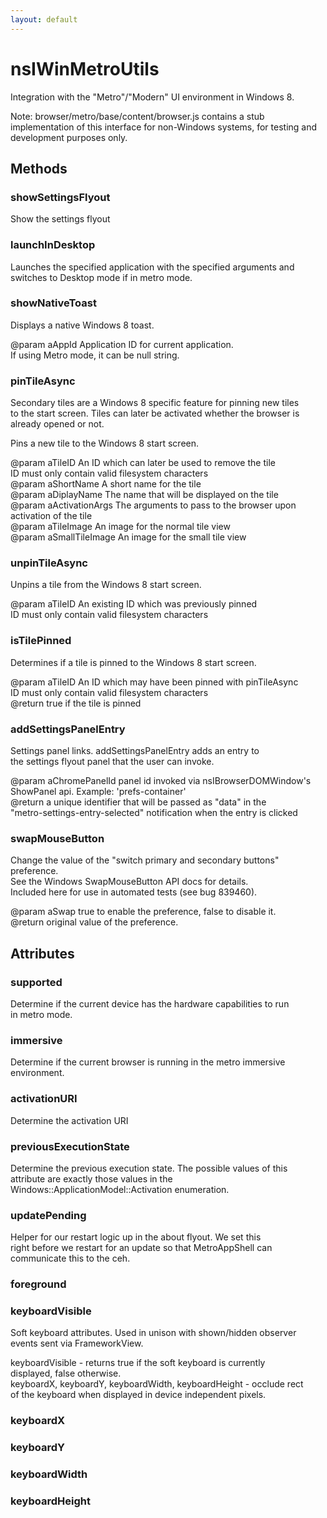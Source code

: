 ```yaml
---
layout: default
---
```


# nsIWinMetroUtils #
  
Integration with the "Metro"/"Modern" UI environment in Windows 8.  
  
Note: browser/metro/base/content/browser.js contains a stub  
implementation of this interface for non-Windows systems, for testing and  
development purposes only.  
  

## Methods ##

### showSettingsFlyout ###
  
Show the settings flyout  
  

### launchInDesktop ###
  
Launches the specified application with the specified arguments and  
switches to Desktop mode if in metro mode.  
  

### showNativeToast ###
  
Displays a native Windows 8 toast.  
  
@param aAppId  Application ID for current application.  
               If using Metro mode, it can be null string.  
  

### pinTileAsync ###
  
Secondary tiles are a Windows 8 specific feature for pinning new tiles  
to the start screen.   Tiles can later be activated whether the browser is  
already opened or not.   
  
  
Pins a new tile to the Windows 8 start screen.  
  
@param aTileID         An ID which can later be used to remove the tile  
                       ID must only contain valid filesystem characters  
@param aShortName      A short name for the tile  
@param aDiplayName     The name that will be displayed on the tile  
@param aActivationArgs The arguments to pass to the browser upon   
                       activation of the tile  
@param aTileImage An image for the normal tile view  
@param aSmallTileImage An image for the small tile view  
  

### unpinTileAsync ###
  
Unpins a tile from the Windows 8 start screen.  
  
@param aTileID An existing ID which was previously pinned  
               ID must only contain valid filesystem characters  
  

### isTilePinned ###
  
Determines if a tile is pinned to the Windows 8 start screen.  
  
@param aTileID An ID which may have been pinned with pinTileAsync  
               ID must only contain valid filesystem characters  
@return true if the tile is pinned  
  

### addSettingsPanelEntry ###
  
Settings panel links. addSettingsPanelEntry adds an entry to  
the settings flyout panel that the user can invoke.  
  
@param aChromePanelId panel id invoked via nsIBrowserDOMWindow's  
ShowPanel api. Example: 'prefs-container'  
@return a unique identifier that will be passed as "data" in the  
"metro-settings-entry-selected" notification when the entry is clicked  
  

### swapMouseButton ###
  
Change the value of the "switch primary and secondary buttons" preference.  
See the Windows SwapMouseButton API docs for details.  
Included here for use in automated tests (see bug 839460).  
  
@param aSwap true to enable the preference, false to disable it.  
@return original value of the preference.  
  

## Attributes ##

### supported ###
  
Determine if the current device has the hardware capabilities to run  
in metro mode.  
  

### immersive ###
  
Determine if the current browser is running in the metro immersive  
environment.  
  

### activationURI ###
  
Determine the activation URI  
  

### previousExecutionState ###
  
Determine the previous execution state. The possible values of this  
attribute are exactly those values in the  
Windows::ApplicationModel::Activation enumeration.  
  

### updatePending ###
  
Helper for our restart logic up in the about flyout. We set this  
right before we restart for an update so that MetroAppShell can  
communicate this to the ceh.  
  

### foreground ###

### keyboardVisible ###
  
Soft keyboard attributes. Used in unison with shown/hidden observer  
events sent via FrameworkView.  
  
keyboardVisible - returns true if the soft keyboard is currently  
displayed, false otherwise.  
keyboardX, keyboardY, keyboardWidth, keyboardHeight - occlude rect  
of the keyboard when displayed in device independent pixels.  
  

### keyboardX ###

### keyboardY ###

### keyboardWidth ###

### keyboardHeight ###
